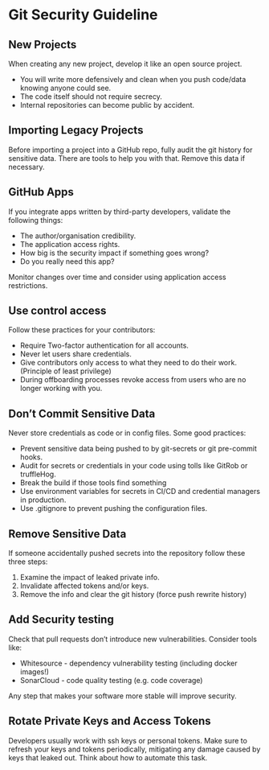# Git Security Guideline

## New Projects

When creating any new project, develop it like an open source project.

- You will write more defensively and clean when you push code/data knowing anyone could see.
- The code itself should not require secrecy.
- Internal repositories can become public by accident.

## Importing Legacy Projects

Before importing a project into a GitHub repo, fully audit the git history for sensitive data. There are tools to help you with that. Remove this data if necessary.

## GitHub Apps

If you integrate apps written by third-party developers, validate the following things:

- The author/organisation credibility.
- The application access rights.
- How big is the security impact if something goes wrong?
- Do you really need this app?

Monitor changes over time and consider using application access restrictions.

## Use control access

Follow these practices for your contributors:

- Require Two-factor authentication for all accounts.
- Never let users share credentials.
- Give contributors only access to what they need to do their work. (Principle of least privilege)
- During offboarding processes revoke access from users who are no longer working with you.

## Don’t Commit Sensitive Data

Never store credentials as code or in config files. Some good practices:

- Prevent sensitive data being pushed to by git-secrets or git pre-commit hooks.
- Audit for secrets or credentials in your code using tolls like GitRob or truffleHog.
- Break the build if those tools find something
- Use environment variables for secrets in CI/CD and credential managers in production.
- Use .gitignore to prevent pushing the configuration files. 

## Remove Sensitive Data

If someone accidentally pushed secrets into the repository follow these three steps:

1. Examine the impact of leaked private info.
2. Invalidate affected tokens and/or keys.
3. Remove the info and clear the git history (force push rewrite history)

## Add Security testing

Check that pull requests don’t introduce new vulnerabilities.
Consider tools like:

- Whitesource - dependency vulnerability testing (including docker images!)
- SonarCloud - code quality testing (e.g. code coverage)

Any step that makes your software more stable will improve security.

## Rotate Private Keys and Access Tokens

Developers usually work with ssh keys or personal tokens. Make sure to refresh your keys and tokens periodically, mitigating any damage caused by keys that leaked out. Think about how to automate this task.
